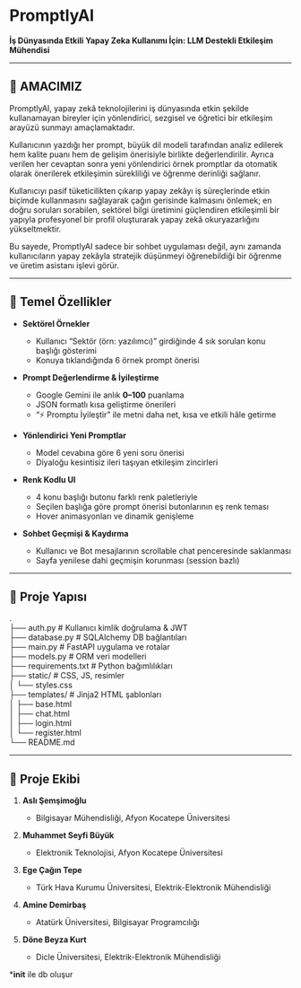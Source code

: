 
# PromptlyAI

**İş Dünyasında Etkili Yapay Zeka Kullanımı İçin: LLM Destekli Etkileşim Mühendisi**

---

## 🚀 AMACIMIZ

PromptlyAI, yapay zekâ teknolojilerini iş dünyasında etkin şekilde kullanamayan bireyler için yönlendirici, sezgisel ve öğretici bir etkileşim arayüzü sunmayı amaçlamaktadır.

Kullanıcının yazdığı her prompt, büyük dil modeli tarafından analiz edilerek hem kalite puanı hem de gelişim önerisiyle birlikte değerlendirilir. Ayrıca verilen her cevaptan sonra yeni yönlendirici örnek promptlar da otomatik olarak önerilerek etkileşimin sürekliliği ve öğrenme derinliği sağlanır.

Kullanıcıyı pasif tüketicilikten çıkarıp yapay zekâyı iş süreçlerinde etkin biçimde kullanmasını sağlayarak çağın gerisinde kalmasını önlemek; en doğru soruları sorabilen, sektörel bilgi üretimini güçlendiren etkileşimli bir yapıyla profesyonel bir profil oluşturarak yapay zekâ okuryazarlığını yükseltmektir.

Bu sayede, PromptlyAI sadece bir sohbet uygulaması değil, aynı zamanda kullanıcıların yapay zekâyla stratejik düşünmeyi öğrenebildiği bir öğrenme ve üretim asistanı işlevi görür.

---

## 🎯 Temel Özellikler

- **Sektörel Örnekler**  
  - Kullanıcı “Sektör (örn: yazılımcı)” girdiğinde 4 sık sorulan konu başlığı gösterimi  
  - Konuya tıklandığında 6 örnek prompt önerisi  

- **Prompt Değerlendirme & İyileştirme**  
  - Google Gemini ile anlık **0–100** puanlama  
  - JSON formatlı kısa geliştirme önerileri  
  - “⚡ Promptu İyileştir” ile metni daha net, kısa ve etkili hâle getirme  

- **Yönlendirici Yeni Promptlar**  
  - Model cevabına göre 6 yeni soru önerisi  
  - Diyaloğu kesintisiz ileri taşıyan etkileşim zincirleri  

- **Renk Kodlu UI**  
  - 4 konu başlığı butonu farklı renk paletleriyle  
  - Seçilen başlığa göre prompt önerisi butonlarının eş renk teması  
  - Hover animasyonları ve dinamik genişleme  

- **Sohbet Geçmişi & Kaydırma**  
  - Kullanıcı ve Bot mesajlarının scrollable chat penceresinde saklanması  
  - Sayfa yenilese dahi geçmişin korunması (session bazlı)  

---

## 📂 Proje Yapısı
.  
├── auth.py # Kullanıcı kimlik doğrulama & JWT  
├── database.py # SQLAlchemy DB bağlantıları  
├── main.py # FastAPI uygulama ve rotalar  
├── models.py # ORM veri modelleri  
├── requirements.txt # Python bağımlılıkları  
├── static/ # CSS, JS, resimler  
│ └── styles.css  
├── templates/ # Jinja2 HTML şablonları  
│ ├── base.html  
│ ├── chat.html  
│ ├── login.html  
│ └── register.html  
└── README.md


---

## 👥 Proje Ekibi

1. **Aslı Şemşimoğlu**  
   - Bilgisayar Mühendisliği, Afyon Kocatepe Üniversitesi  

2. **Muhammet Seyfi Büyük**  
   - Elektronik Teknolojisi, Afyon Kocatepe Üniversitesi  

4. **Ege Çağın Tepe**  
   - Türk Hava Kurumu Üniversitesi, Elektrik-Elektronik Mühendisliği

5. **Amine Demirbaş**  
   - Atatürk Üniversitesi, Bilgisayar Programcılığı

6. **Döne Beyza Kurt**  
   - Dicle Üniversitesi, Elektrik-Elektronik Mühendisliği

*__init__ ile db oluşur

